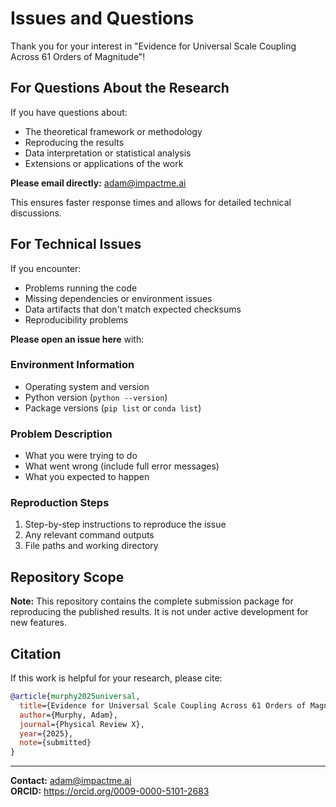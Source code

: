 # Issues and Questions

Thank you for your interest in "Evidence for Universal Scale Coupling Across 61 Orders of Magnitude"!

## For Questions About the Research

If you have questions about:
- The theoretical framework or methodology
- Reproducing the results
- Data interpretation or statistical analysis
- Extensions or applications of the work

**Please email directly:** adam@impactme.ai

This ensures faster response times and allows for detailed technical discussions.

## For Technical Issues

If you encounter:
- Problems running the code
- Missing dependencies or environment issues  
- Data artifacts that don't match expected checksums
- Reproducibility problems

**Please open an issue here** with:

### Environment Information
- Operating system and version
- Python version (`python --version`)
- Package versions (`pip list` or `conda list`)

### Problem Description  
- What you were trying to do
- What went wrong (include full error messages)
- What you expected to happen

### Reproduction Steps
1. Step-by-step instructions to reproduce the issue
2. Any relevant command outputs
3. File paths and working directory

## Repository Scope

**Note:** This repository contains the complete submission package for reproducing the published results. It is not under active development for new features.

## Citation

If this work is helpful for your research, please cite:

```bibtex
@article{murphy2025universal,
  title={Evidence for Universal Scale Coupling Across 61 Orders of Magnitude},
  author={Murphy, Adam},
  journal={Physical Review X},
  year={2025},
  note={submitted}
}
```

---

**Contact:** adam@impactme.ai  
**ORCID:** https://orcid.org/0009-0000-5101-2683
